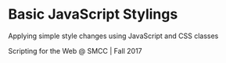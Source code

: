 # Basic JavaScript Stylings
Applying simple style changes using JavaScript and CSS classes

Scripting for the Web @ SMCC | Fall 2017
